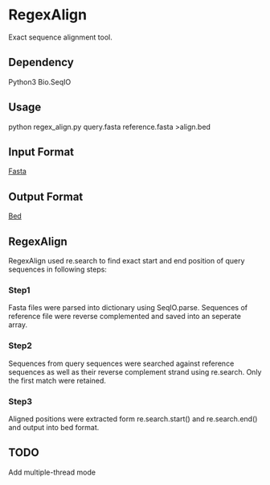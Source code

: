 # RegexAlign
Exact sequence alignment tool.

## Dependency
Python3
Bio.SeqIO

## Usage
python regex_align.py query.fasta reference.fasta >align.bed

## Input Format
[Fasta](https://en.wikipedia.org/wiki/FASTA_format)

## Output Format
[Bed](https://genome.ucsc.edu/FAQ/FAQformat.html)


## RegexAlign
RegexAlign used re.search to find exact start and end position of query sequences in following steps:

### Step1
Fasta files were parsed into dictionary using SeqIO.parse. Sequences of reference file were reverse complemented and saved into an seperate array.

### Step2
Sequences from query sequences were searched against reference sequences as well as their reverse complement strand using re.search. Only the first match were retained.

### Step3
Aligned positions were extracted form re.search.start() and re.search.end() and output into bed format.

## TODO
Add multiple-thread mode
